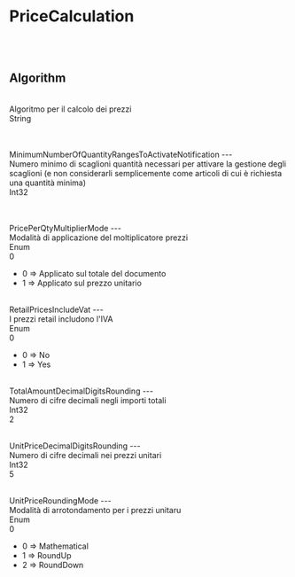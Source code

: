 # PriceCalculation

<br><br> 

Algorithm 
---
<br> Algoritmo per il calcolo dei prezzi <br> 
String <br> 
 <br>
<ul> 
</ul><br>
MinimumNumberOfQuantityRangesToActivateNotification 
---
<br> Numero minimo di scaglioni quantità necessari per attivare la gestione degli scaglioni (e non considerarli semplicemente come articoli di cui è richiesta una quantità minima) <br> 
Int32 <br> 
 <br>
<ul> 
</ul><br>
PricePerQtyMultiplierMode 
---
<br> Modalità di applicazione del moltiplicatore prezzi <br> 
Enum <br> 
0 <br>
<ul> 
<li>0 => Applicato sul totale del documento</li>
<li>1 => Applicato sul prezzo unitario</li>
</ul><br>
RetailPricesIncludeVat 
---
<br> I prezzi retail includono l'IVA <br> 
Enum <br> 
0 <br>
<ul> 
<li>0 => No</li>
<li>1 => Yes</li>
</ul><br>
TotalAmountDecimalDigitsRounding 
---
<br> Numero di cifre decimali negli importi totali <br> 
Int32 <br> 
2 <br>
<ul> 
</ul><br>
UnitPriceDecimalDigitsRounding 
---
<br> Numero di cifre decimali nei prezzi unitari <br> 
Int32 <br> 
5 <br>
<ul> 
</ul><br>
UnitPriceRoundingMode 
---
<br> Modalità di arrotondamento per i prezzi unitaru <br> 
Enum <br> 
0 <br>
<ul> 
<li>0 => Mathematical</li>
<li>1 => RoundUp</li>
<li>2 => RoundDown</li>
</ul><br>

